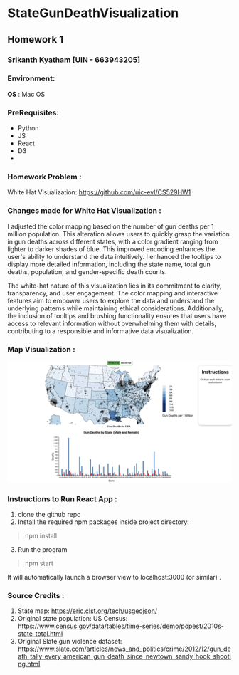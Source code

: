 # StateGunDeathVisualization
## Homework 1

### Srikanth Kyatham [UIN - 663943205]


### Environment:
**OS** : Mac OS

### PreRequisites:
- Python
- JS
- React
- D3
- 
### Homework Problem :
White Hat Visualization: https://github.com/uic-evl/CS529HW1

### Changes made for White Hat Visualization :

I adjusted the color mapping based on the number of gun deaths per 1 million population. This alteration allows users to quickly grasp the variation in gun deaths across different states, with a color gradient ranging from lighter to darker shades of blue. This improved encoding enhances the user's ability to understand the data intuitively. I enhanced the tooltips to display more detailed information, including the state name, total gun deaths, population, and gender-specific death counts.

The white-hat nature of this visualization lies in its commitment to clarity, transparency, and user engagement. The color mapping and interactive features aim to empower users to explore the data and understand the underlying patterns while maintaining ethical considerations. Additionally, the inclusion of tooltips and brushing functionality ensures that users have access to relevant information without overwhelming them with details, contributing to a responsible and informative data visualization.

### Map Visualization :

![map.png](images/map.png)

### Instructions to Run React App :
1. clone the github repo
2. Install the required npm packages inside project directory:
  > npm install
3. Run the program
  >npm start

It will automatically launch a browser view to localhost:3000 (or similar) .

### Source Credits :
1. State map: https://eric.clst.org/tech/usgeojson/
2. Original state population: US Census:  https://www.census.gov/data/tables/time-series/demo/popest/2010s-state-total.html
3. Original Slate gun violence dataset:
   https://www.slate.com/articles/news_and_politics/crime/2012/12/gun_death_tally_every_american_gun_death_since_newtown_sandy_hook_shooting.html

